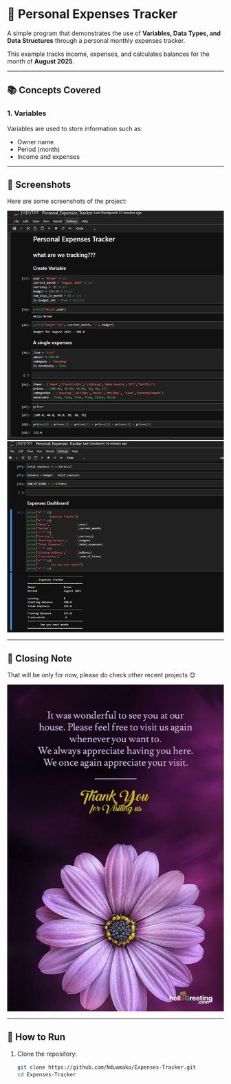 # 🧾 Personal Expenses Tracker

A simple program that demonstrates the use of **Variables, Data Types, and Data Structures** through a personal monthly expenses tracker.

This example tracks income, expenses, and calculates balances for the month of **August 2025**.

---

## 📚 Concepts Covered
### 1. Variables
Variables are used to store information such as:
- Owner name  
- Period (month)  
- Income and expenses  

---

## 📸 Screenshots

Here are some screenshots of the project:

   ![Screenshot 2](Screenshot%202025-08-21%20101715.png) 
   ![Screenshot 1](Screenshot%202025-08-21%20101623.png)


   ---

## 🙏 Closing Note  

That will be only for now, please do check other recent projects 😊  

![Thank You](Thank%20You%20For%20Visiting.jpeg)


---

## 🚀 How to Run
1. Clone the repository:  
   ```bash
   git clone https://github.com/Nduamako/Expenses-Tracker.git
   cd Expenses-Tracker
